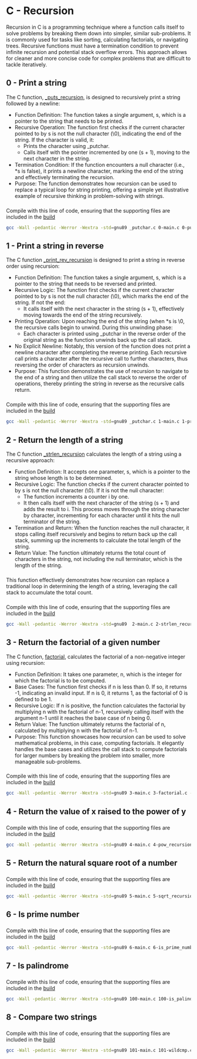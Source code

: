 # C - Recursion
Recursion in C is a programming technique where a function calls itself to solve problems by breaking them down into simpler, similar sub-problems. It is commonly used for tasks like sorting, calculating factorials, or navigating trees. Recursive functions must have a termination condition to prevent infinite recursion and potential stack overflow errors. This approach allows for cleaner and more concise code for complex problems that are difficult to tackle iteratively.

## 0 - Print a string
The C function, [\_puts\_recursion](https://github.com/amirasabdu/holbertonschool-low_level_programming/blob/main/recursion/0-puts_recursion.c), is designed to recursively print a string followed by a newline:
- Function Definition: The function takes a single argument, s, which is a pointer to the string that needs to be printed.
- Recursive Operation: The function first checks if the current character pointed to by s is not the null character (\\0), indicating the end of the string. If the character is valid, it:
	- Prints the character using \_putchar.
	- Calls itself with the pointer incremented by one (s + 1), moving to the next character in the string.
- Termination Condition: If the function encounters a null character (i.e., \*s is false), it prints a newline character, marking the end of the string and effectively terminating the recursion.
- Purpose: The function demonstrates how recursion can be used to replace a typical loop for string printing, offering a simple yet illustrative example of recursive thinking in problem-solving with strings.
###
Compile with this line of code, ensuring that the supporting files are included in the [build](https://github.com/amirasabdu/holbertonschool-low_level_programming/tree/main/recursion/build)
```sh
gcc -Wall -pedantic -Werror -Wextra -std=gnu89 _putchar.c 0-main.c 0-puts_recursion.c -o 0-puts_recursion
```
## 1 - Print a string in reverse
The C function [\_print\_rev\_recursion](https://github.com/amirasabdu/holbertonschool-low_level_programming/blob/main/recursion/1-print_rev_recursion.c) is designed to print a string in reverse order using recursion:
- Function Definition: The function takes a single argument, s, which is a pointer to the string that needs to be reversed and printed.
- Recursive Logic: The function first checks if the current character pointed to by s is not the null character (\\0), which marks the end of the string. If not the end:
	- It calls itself with the next character in the string (s + 1), effectively moving towards the end of the string recursively.
- Printing Operation: Upon reaching the end of the string (when \*s is \\0, the recursive calls begin to unwind. During this unwinding phase:
	- Each character is printed using \_putchar in the reverse order of the original string as the function unwinds back up the call stack.
- No Explicit Newline: Notably, this version of the function does not print a newline character after completing the reverse printing. Each recursive call prints a character after the recursive call to further characters, thus reversing the order of characters as recursion unwinds.
- Purpose: This function demonstrates the use of recursion to navigate to the end of a string and then utilize the call stack to reverse the order of operations, thereby printing the string in reverse as the recursive calls return.

###
Compile with this line of code, ensuring that the supporting files are included in the [build](https://github.com/amirasabdu/holbertonschool-low_level_programming/tree/main/recursion/build)
```sh
gcc -Wall -pedantic -Werror -Wextra -std=gnu89 _putchar.c 1-main.c 1-print_rev_recursion.c -o 1-print_rev_recursion
```
## 2 - Return the length of a string

The C function [\_strlen\_recursion](https://github.com/amirasabdu/holbertonschool-low_level_programming/blob/main/recursion/2-strlen_recursion.c) calculates the length of a string using a recursive approach:
- Function Definition: It accepts one parameter, s, which is a pointer to the string whose length is to be determined.
- Recursive Logic: The function checks if the current character pointed to by s is not the null character (\\0). If it is not the null character:
	- The function increments a counter i by one.
	- It then calls itself with the next character of the string (s + 1) and adds the result to i. This process moves through the string character by character, incrementing for each character until it hits the null terminator of the string.
- Termination and Return: When the function reaches the null character, it stops calling itself recursively and begins to return back up the call stack, summing up the increments to calculate the total length of the string.
- Return Value: The function ultimately returns the total count of characters in the string, not including the null terminator, which is the length of the string.
###
This function effectively demonstrates how recursion can replace a traditional loop in determining the length of a string, leveraging the call stack to accumulate the total count.
###
Compile with this line of code, ensuring that the supporting files are included in the [build](https://github.com/amirasabdu/holbertonschool-low_level_programming/tree/main/recursion/build)
```sh
gcc -Wall -pedantic -Werror -Wextra -std=gnu89  2-main.c 2-strlen_recursion.c -o 2-strlen_recursion
```
## 3 - Return the factorial of a given number
The C function, [factorial](https://github.com/amirasabdu/holbertonschool-low_level_programming/blob/main/recursion/3-factorial.c), calculates the factorial of a non-negative integer using recursion:
- Function Definition: It takes one parameter, n, which is the integer for which the factorial is to be computed.
- Base Cases: The function first checks if n is less than 0. If so, it returns -1, indicating an invalid input. If n is 0, it returns 1, as the factorial of 0 is defined to be 1.
- Recursive Logic: If n is positive, the function calculates the factorial by multiplying n with the factorial of n-1, recursively calling itself with the argument n-1 until it reaches the base case of n being 0.
- Return Value: The function ultimately returns the factorial of n, calculated by multiplying n with the factorial of n-1.
- Purpose: This function showcases how recursion can be used to solve mathematical problems, in this case, computing factorials. It elegantly handles the base cases and utilizes the call stack to compute factorials for larger numbers by breaking the problem into smaller, more manageable sub-problems.

###
Compile with this line of code, ensuring that the supporting files are included in the [build](https://github.com/amirasabdu/holbertonschool-low_level_programming/tree/main/recursion/build)
```sh
gcc -Wall -pedantic -Werror -Wextra -std=gnu89 3-main.c 3-factorial.c -o 3-factorial
```
## 4 - Return the value of x raised to the power of y


###
Compile with this line of code, ensuring that the supporting files are included in the [build](https://github.com/amirasabdu/holbertonschool-low_level_programming/tree/main/recursion/build)
```sh
gcc -Wall -pedantic -Werror -Wextra -std=gnu89 4-main.c 4-pow_recursion.c -o 4-pow
```
## 5 - Return the natural square root of a number


###
Compile with this line of code, ensuring that the supporting files are included in the [build](https://github.com/amirasabdu/holbertonschool-low_level_programming/tree/main/recursion/build)
```sh
gcc -Wall -pedantic -Werror -Wextra -std=gnu89 5-main.c 5-sqrt_recursion.c -o 5-sqrt
```
## 6 - Is prime number


###
Compile with this line of code, ensuring that the supporting files are included in the [build](https://github.com/amirasabdu/holbertonschool-low_level_programming/tree/main/recursion/build)
```sh
gcc -Wall -pedantic -Werror -Wextra -std=gnu89 6-main.c 6-is_prime_number.c -o 6-prime
```
## 7 - Is palindrome


###
Compile with this line of code, ensuring that the supporting files are included in the [build](https://github.com/amirasabdu/holbertonschool-low_level_programming/tree/main/recursion/build)
```sh
gcc -Wall -pedantic -Werror -Wextra -std=gnu89 100-main.c 100-is_palindrome.c -o 100-palindrome
```
## 8 - Compare two strings


###
Compile with this line of code, ensuring that the supporting files are included in the [build](https://github.com/amirasabdu/holbertonschool-low_level_programming/tree/main/recursion/build)
```sh
gcc -Wall -pedantic -Werror -Wextra -std=gnu89 101-main.c 101-wildcmp.c -o 101-wildcmp
```
